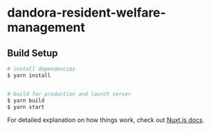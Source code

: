 # dandora-resident-welfare-management

## Build Setup

```bash
# install dependencies
$ yarn install


# build for production and launch server
$ yarn build
$ yarn start

```

For detailed explanation on how things work, check out [Nuxt.js docs](https://nuxtjs.org).
